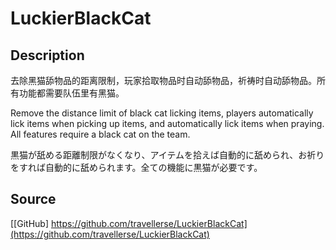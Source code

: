 # LuckierBlackCat

## Description
去除黑猫舔物品的距离限制，玩家拾取物品时自动舔物品，祈祷时自动舔物品。所有功能都需要队伍里有黑猫。

Remove the distance limit of black cat licking items, players automatically lick items when picking up items, and automatically lick items when praying. All features require a black cat on the team.

黒猫が舐める距離制限がなくなり、アイテムを拾えば自動的に舐められ、お祈りをすれば自動的に舐められます。全ての機能に黒猫が必要です。

## Source
[[GitHub] https://github.com/travellerse/LuckierBlackCat](https://github.com/travellerse/LuckierBlackCat)
